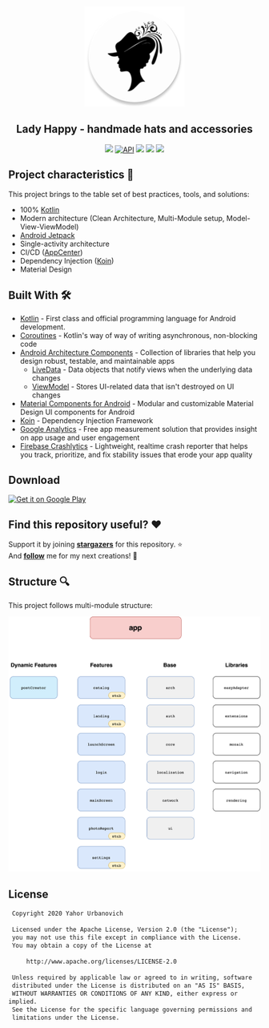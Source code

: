 <div align="center">
    <img alt="Icon" src="app/src/main/res/mipmap-xxxhdpi/ic_launcher_round.png" width="200" />
</div>

<h2 align="center">
    Lady Happy - handmade hats and accessories
</h2>


<p align="center">
    <a target="_blank" href="https://github.com/egorikftp/Lady-happy/stargazers"><img src="https://img.shields.io/github/stars/egorikftp/Lady-happy.svg"></a>
    <a href="https://github.com/egorikftp/Lady-happy/network"><img alt="API" src="https://img.shields.io/github/forks/egorikftp/Lady-happy.svg"/></a>
    <a target="_blank" href="https://github.com/egorikftp/Lady-happy/blob/dev/LICENSE"><img src="https://img.shields.io/github/license/egorikftp/Lady-happy.svg"></a>
    <a target="_blank" href="https://appcenter.ms"><img src="https://build.appcenter.ms/v0.1/apps/5c717ffd-1796-4c51-9ec5-c40fa19ed472/branches/dev/badge"></a>
    <a href="https://www.codacy.com/manual/egorikftp/Lady-happy?utm_source=github.com&amp;utm_medium=referral&amp;utm_content=egorikftp/Lady-happy&amp;utm_campaign=Badge_Grade"><img src="https://api.codacy.com/project/badge/Grade/a5b356b07d4e42a6bc7f72e4cae6831e"/></a>
</p>

Project characteristics 🚀
-------
This project brings to the table set of best practices, tools, and solutions:

* 100% [Kotlin](https://kotlinlang.org/)
* Modern architecture (Clean Architecture, Multi-Module setup, Model-View-ViewModel)
* [Android Jetpack](https://developer.android.com/jetpack)
* Single-activity architecture
* CI/CD ([AppCenter](https://appcenter.ms/users/egorikftp/apps/Lady-Happy-Beta))
* Dependency Injection ([Koin](https://github.com/InsertKoinIO/com.egoriku.landing.koin))
* Material Design


Built With 🛠
-------
- [Kotlin](https://kotlinlang.org/) - First class and official programming language for Android development.
- [Coroutines](https://kotlinlang.org/docs/reference/coroutines-overview.html) - Kotlin's way of way of writing asynchronous, non-blocking code
- [Android Architecture Components](https://developer.android.com/topic/libraries/architecture) - Collection of libraries that help you design robust, testable, and maintainable apps
  - [LiveData](https://developer.android.com/topic/libraries/architecture/livedata) - Data objects that notify views when the underlying data changes
  - [ViewModel](https://developer.android.com/topic/libraries/architecture/viewmodel) - Stores UI-related data that isn't destroyed on UI changes
- [Material Components for Android](https://github.com/material-components/material-components-android) - Modular and customizable Material Design UI components for Android
- [Koin](https://github.com/InsertKoinIO/com.egoriku.landing.koin) - Dependency Injection Framework
- [Google Analytics](https://firebase.google.com/docs/analytics) - Free app measurement solution that provides insight on app usage and user engagement
- [Firebase Crashlytics](https://firebase.google.com/docs/analytics) - Lightweight, realtime crash reporter that helps you track, prioritize, and fix stability issues that erode your app quality

Download
-------
<a href='https://play.google.com/store/apps/details?id=com.egoriku.ladyhappy'><img alt='Get it on Google Play' src='https://play.google.com/intl/en_us/badges/images/generic/en_badge_web_generic.png' width="200"/></a>


Find this repository useful? :heart:
-------
Support it by joining __[stargazers](https://github.com/egorikftp/lady-happy/stargazers)__ for this repository. :star: <br>
And __[follow](https://github.com/egorikftp)__ me for my next creations! 🤩


Structure 🔍
-------
This project follows multi-module structure: 

<div align="center">
    <img alt="Icon" src="assets/modules/Lady%20happy%20modules.png" width="700" />
</div>


License
-------

     Copyright 2020 Yahor Urbanovich

     Licensed under the Apache License, Version 2.0 (the "License");
     you may not use this file except in compliance with the License.
     You may obtain a copy of the License at

         http://www.apache.org/licenses/LICENSE-2.0

     Unless required by applicable law or agreed to in writing, software
     distributed under the License is distributed on an "AS IS" BASIS,
     WITHOUT WARRANTIES OR CONDITIONS OF ANY KIND, either express or implied.
     See the License for the specific language governing permissions and
     limitations under the License.

